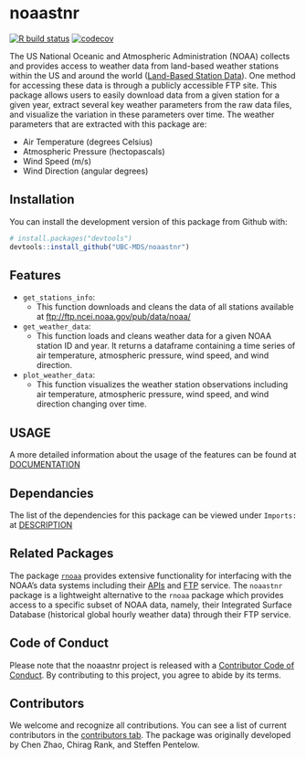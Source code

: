 
<!-- README.md is generated from README.Rmd. Please edit that file -->

# noaastnr

<!-- badges: start -->

[![R build
status](https://github.com/UBC-MDS/noaastnr/workflows/R-CMD-check/badge.svg)](https://github.com/UBC-MDS/noaastnr/actions)
[![codecov](https://codecov.io/gh/UBC-MDS/noaastnr/branch/main/graph/badge.svg)](https://codecov.io/gh/UBC-MDS/noaastnr)
<!-- badges: end -->

The US National Oceanic and Atmospheric Administration (NOAA) collects
and provides access to weather data from land-based weather stations
within the US and around the world ([Land-Based Station
Data](https://www.ncdc.noaa.gov/data-access/land-based-station-data)).
One method for accessing these data is through a publicly accessible FTP
site. This package allows users to easily download data from a given
station for a given year, extract several key weather parameters from
the raw data files, and visualize the variation in these parameters over
time. The weather parameters that are extracted with this package are:

-   Air Temperature (degrees Celsius)
-   Atmospheric Pressure (hectopascals)
-   Wind Speed (m/s)
-   Wind Direction (angular degrees)

## Installation

You can install the development version of this package from Github
with:

``` r
# install.packages("devtools")
devtools::install_github("UBC-MDS/noaastnr")
```

## Features

-   `get_stations_info`:
    -   This function downloads and cleans the data of all stations
        available at <ftp://ftp.ncei.noaa.gov/pub/data/noaa/>
-   `get_weather_data`:
    -   This function loads and cleans weather data for a given NOAA
        station ID and year. It returns a dataframe containing a time
        series of air temperature, atmospheric pressure, wind speed, and
        wind direction.
-   `plot_weather_data`:
    -   This function visualizes the weather station observations
        including air temperature, atmospheric pressure, wind speed, and
        wind direction changing over time.

## USAGE

A more detailed information about the usage of the features can be found
at
[DOCUMENTATION](https://ubc-mds.github.io/noaastnr/articles/noaastnr.html)

## Dependancies

The list of the dependencies for this package can be viewed under
`Imports:` at
[DESCRIPTION](https://github.com/UBC-MDS/noaastnr/blob/main/DESCRIPTION)

## Related Packages

The package
[`rnoaa`](https://cran.r-project.org/web/packages/rnoaa/index.html)
provides extensive functionality for interfacing with the NOAA’s data
systems including their
[APIs](https://www.ncei.noaa.gov/support/access-data-service-api-user-documentation)
and [FTP](ftp://ftp.ncei.noaa.gov/) service. The `noaastnr` package is a
lightweight alternative to the `rnoaa` package which provides access to
a specific subset of NOAA data, namely, their Integrated Surface
Database (historical global hourly weather data) through their FTP
service.

## Code of Conduct

Please note that the noaastnr project is released with a [Contributor
Code of
Conduct](https://contributor-covenant.org/version/2/0/CODE_OF_CONDUCT.html).
By contributing to this project, you agree to abide by its terms.

## Contributors

We welcome and recognize all contributions. You can see a list of
current contributors in the [contributors
tab](https://github.com/UBC-MDS/noaastnr/graphs/contributors). The
package was originally developed by Chen Zhao, Chirag Rank, and Steffen
Pentelow.

